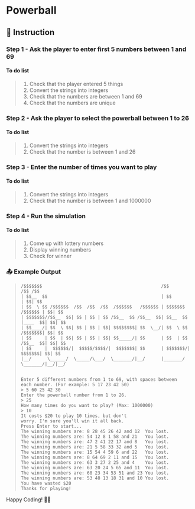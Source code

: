 # Powerball

## 📄 Instruction

### Step 1 - Ask the player to enter first 5 numbers between 1 and 69

#### To do list
>1. Check that the player entered 5 things
>2. Convert the strings into integers
>3. Check that the numbers are between 1 and 69
>4. Check that the numbers are unique

### Step 2 - Ask the player to select the powerball between 1 to 26

#### To do list
>1. Convert the strings into integers
>2. Check that the number is between 1 and 26

### Step 3 - Enter the number of times you want to play
#### To do list
>1. Convert the strings into integers
>2. Check that the number is between 1 and 1000000

### Step 4 - Run the simulation
#### To do list
>1. Come up with lottery numbers
>2. Display winning numbers
>3. Check for winner


### 📤 Example Output
>```
> /$$$$$$$                                             /$$                 /$$ /$$
>| $$__  $$                                           | $$                | $$| $$
>| $$  \ $$ /$$$$$$  /$$  /$$  /$$  /$$$$$$   /$$$$$$ | $$$$$$$   /$$$$$$ | $$| $$
>| $$$$$$$//$$__  $$| $$ | $$ | $$ /$$__  $$ /$$__  $$| $$__  $$ |____  $$| $$| $$
>| $$____/| $$  \ $$| $$ | $$ | $$| $$$$$$$$| $$  \__/| $$  \ $$  /$$$$$$$| $$| $$
>| $$     | $$  | $$| $$ | $$ | $$| $$_____/| $$      | $$  | $$ /$$__  $$| $$| $$
>| $$     |  $$$$$$/|  $$$$$/$$$$/|  $$$$$$$| $$      | $$$$$$$/|  $$$$$$$| $$| $$
>|__/      \______/  \_____/\___/  \_______/|__/      |_______/  \_______/|__/|__/
>
>
>Enter 5 different numbers from 1 to 69, with spaces between
>each number. (For example: 5 17 23 42 50)
>> 5 60 25 42 30
>Enter the powerball number from 1 to 26.
>> 25
>How many times do you want to play? (Max: 1000000)
>> 10
>It costs $20 to play 10 times, but don't
>worry. I'm sure you'll win it all back.
>Press Enter to start...
>The winning numbers are: 8 28 45 26 42 and 12  You lost.
>The winning numbers are: 54 12 8 1 58 and 21   You lost.
>The winning numbers are: 47 2 41 22 17 and 8   You lost.
>The winning numbers are: 21 5 58 33 32 and 5   You lost.
>The winning numbers are: 15 54 4 59 6 and 22   You lost.
>The winning numbers are: 8 64 69 2 11 and 15   You lost.
>The winning numbers are: 63 3 27 2 25 and 4    You lost.
>The winning numbers are: 63 20 24 5 65 and 11  You lost.
>The winning numbers are: 68 23 34 53 51 and 23 You lost.
>The winning numbers are: 53 48 13 18 31 and 10 You lost.
>You have wasted $20
>Thanks for playing!
>```

Happy Coding! 🚀✨
